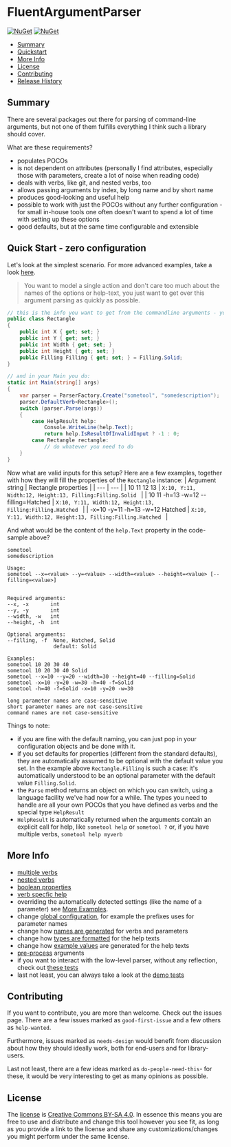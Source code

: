 # FluentArgumentParser

[![NuGet](https://img.shields.io/nuget/v/ModernRonin.FluentArgumentParser.svg)](https://www.nuget.org/packages/ModernRonin.FluentArgumentParser/)
[![NuGet](https://img.shields.io/nuget/dt/ModernRonin.FluentArgumentParser.svg)](https://www.nuget.org/packages/ModernRonin.FluentArgumentParser)

- [Summary](#summary)
- [Quickstart](#quick-start---zero-configuration)
- [More Info](#more-info)
- [License](#license)
- [Contributing](#contributing)
- [Release History](docs/ReleaseHistory.md)

## Summary
There are several packages out there for parsing of command-line arguments, but not one of them fulfills everything I think such a library should cover. 

What are these requirements?

* populates POCOs
* is not dependent on attributes (personally I find attributes, especially those with parameters, create a lot of noise when reading code)
* deals with verbs, like git, and nested verbs, too
* allows passing arguments by index, by long name and by short name
* produces good-looking and useful help
* possible to work with just the POCOs without any further configuration - for small in-house tools one often doesn't want to spend a lot of time with setting up these options
* good defaults, but at the same time configurable and extensible

## Quick Start - zero configuration
Let's look at the simplest scenario. For more advanced examples, take a look [here](docs/Examples.md).


>You want to model a single action and don't care too much about the names of the options or help-text, you just want to get over this argument parsing as quickly as possible.


```csharp
// this is the info you want to get from the commandline arguments - you just define it as a regular POCO
public class Rectangle
{
    public int X { get; set; }
    public int Y { get; set; }
    public int Width { get; set; }
    public int Height { get; set; }
    public Filling Filling { get; set; } = Filling.Solid;
}

// and in your Main you do:
static int Main(string[] args)
{
    var parser = ParserFactory.Create("sometool", "somedescription");
    parser.DefaultVerb<Rectangle>();
    switch (parser.Parse(args))
    {
        case HelpResult help:
            Console.WriteLine(help.Text);
            return help.IsResultOfInvalidInput ? -1 : 0;
        case Rectangle rectangle:
            // do whatever you need to do
    }
}
```
Now what are valid inputs for this setup? Here are a few examples, together with how they will fill the properties of the `Rectangle` instance:
| Argument string  | Rectangle properties |
| --- | --- |
| 10 11 12 13  | `X:10, Y:11, Width:12, Height:13, Filling:Filling.Solid `  |
| 10 11 -h=13 -w=12 --filling=Hatched  | `X:10, Y:11, Width:12, Height:13, Filling:Filling.Hatched `  |
| -x=10 -y=11 -h=13 -w=12 Hatched  | `X:10, Y:11, Width:12, Height:13, Filling:Filling.Hatched `  |

And what would be the content of the `help.Text` property in the code-sample above?

```plaintext
sometool
somedescription

Usage:
sometool --x=<value> --y=<value> --width=<value> --height=<value> [--filling=<value>]


Required arguments:
--x, -x       int
--y, -y       int
--width, -w   int
--height, -h  int

Optional arguments:
--filling, -f  None, Hatched, Solid
               default: Solid

Examples:
sometool 10 20 30 40
sometool 10 20 30 40 Solid
sometool --x=10 --y=20 --width=30 --height=40 --filling=Solid
sometool -x=10 -y=20 -w=30 -h=40 -f=Solid
sometool -h=40 -f=Solid -x=10 -y=20 -w=30

long parameter names are case-sensitive
short parameter names are not case-sensitive
command names are not case-sensitive
```

Things to note:
- if you are fine with the default naming, you can just pop in your configuration objects and be done with it.
- if you set defaults for properties (different from the standard defaults), they are automatically assumed to be optional with the default value you set. In the example above `Rectangle.Filling` is such a case: it's automatically understood to be an optional parameter with the default value `Filling.Solid`.
- the `Parse` method returns an object on which you can switch, using a language facility we've had now for a while. The types you need to handle are all your own POCOs that you have defined as verbs and the special type `HelpResult`
- `HelpResult` is automatically returned when the arguments contain an explicit call for help, like `sometool help` or `sometool ?` or, if you have multiple verbs, `sometool help myverb`

## More Info
- [multiple verbs](docs/Examples.md#multiple-verbs-no-configuration)
- [nested verbs](docs/Examples.md#multiple-and-nested-verbs-no-configuration)
- [boolean properties](docs/Reference.md#parameters)
- [verb specfic help](docs/Examples.md#help-startfeature)
- overriding the automatically detected settings (like the name of a parameter)
see [More Examples](docs/Examples.md#multiple-and-nested-verbs-with-additional-configuration).
- change [global configuration](docs/Configuration.md), for example the prefixes uses for parameter names
- change how [names are generated](docs/Extensibility.md#name-generation) for verbs and parameters
- change how [types are formatted](docs/Extensibility.md#help-generation) for the help texts
- change how [example values](docs/Extensibility.md#help-generation) are generated for the help texts
- [pre-process](docs/Reference.md#iargumentpreprocessor) arguments
- if you want to interact with the low-level parser, without any reflection, check out [these tests](ModernRonin.FluentArgumentParser.Tests/Demo/LowLevelTests.cs)
- last not least, you can always take a look at the [demo tests](ModernRonin.FluentArgumentParser.Tests/Demo)

## Contributing
If you want to contribute, you are more than welcome. Check out the issues page. There are a few issues marked as `good-first-issue` and a few others as `help-wanted`. 

Furthermore, issues marked as `needs-design` would benefit from discussion about how they should ideally work, both for end-users and for library-users.

Last not least, there are a few ideas marked as `do-people-need-this`- for these, it would be very interesting to get as many opinions as possible. 

## License
The [license](./LICENSE) is [Creative Commons BY-SA 4.0](https://creativecommons.org/licenses/by-sa/4.0/). In essence this means you are free to use and distribute and change this tool however you see fit, as long as you provide a link to the license
and share any customizations/changes you might perform under the same license. 

